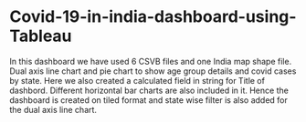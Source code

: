 # Covid-19-in-india-dashboard-using-Tableau
In this dashboard we have used 6 CSVB files and one India map shape file.
Dual axis line chart and pie chart to show age group details and covid cases by state. Here we also created a calculated field in string for Title of dashbord.
Different horizontal bar charts are also included in it. 
Hence the dashboard is created on tiled format and state wise filter is also added for the dual axis line chart.
